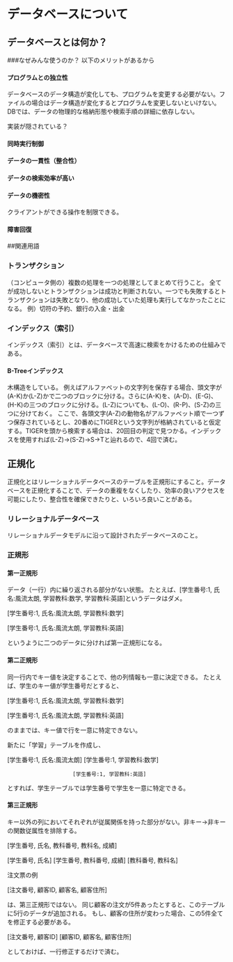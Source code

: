 # データベースについて

## データベースとは何か？

###なぜみんな使うのか？
以下のメリットがあるから

#### プログラムとの独立性
データベースのデータ構造が変化しても、プログラムを変更する必要がない。ファイルの場合はデータ構造が変化するとプログラムを変更しないといけない。
DBでは、データの物理的な格納形態や検索手順の詳細に依存しない。

実装が隠されている？

#### 同時実行制御

#### データの一貫性（整合性）

#### データの検索効率が高い

#### データの機密性
クライアントができる操作を制限できる。

#### 障害回復


##関連用語
### トランザクション
（コンピュータ側の）複数の処理を一つの処理としてまとめて行うこと。
全てが成功しないとトランザクションは成功と判断されない。一つでも失敗するとトランザクションは失敗となり、他の成功していた処理も実行してなかったことになる。
例）切符の予約、銀行の入金・出金


### インデックス（索引）
インデックス（索引）とは、データベースで高速に検索をかけるための仕組みである。

#### B-Treeインデックス
木構造をしている。
例えばアルファベットの文字列を保存する場合、頭文字が(A-K)か(L-Z)かで二つのブロックに分ける。さらに(A-K)を、(A-D)、(E-G)、(H-K)の三つのブロックに分ける。(L-Z)についても、(L-O)、(R-P)、(S-Z)の三つに分けておく。
ここで、各頭文字(A-Z)の動物名がアルファベット順で一つずつ保存されているとし、20番めにTIGERという文字列が格納されていると仮定する。TIGERを頭から検索する場合は、20回目の判定で見つかる。インデックスを使用すれば(L-Z)->(S-Z)->S->Tと辿れるので、4回で済む。


## 正規化
正規化とはリレーショナルデータベースのテーブルを正規形にすること。データベースを正規化することで、データの重複をなくしたり、効率の良いアクセスを可能にしたり、整合性を確保できたりと、いろいろ良いことがある。

### リレーショナルデータベース
リレーショナルデータモデルに沿って設計されたデータベースのこと。

### 正規形

#### 第一正規形
データ（一行）内に繰り返される部分がない状態。
たとえば、[学生番号:1, 氏名:風流太朗, 学習教科:数学, 学習教科:英語]というデータはダメ。

[学生番号:1, 氏名:風流太朗, 学習教科:数学]

[学生番号:1, 氏名:風流太朗, 学習教科:英語]

というように二つのデータに分ければ第一正規形になる。

#### 第二正規形
同一行内でキー値を決定することで、他の列情報も一意に決定できる。
たとえば、学生のキー値が学生番号だとすると、

[学生番号:1, 氏名:風流太朗, 学習教科:数学]

[学生番号:1, 氏名:風流太朗, 学習教科:英語]

のままでは、キー値で行を一意に特定できない。

新たに「学習」テーブルを作成し、

[学生番号:1, 氏名:風流太朗] [学生番号:1, 学習教科:数学]

                         [学生番号:1, 学習教科:英語]
						 
とすれば、学生テーブルでは学生番号で学生を一意に特定できる。

#### 第三正規形
キー以外の列においてそれぞれが従属関係を持った部分がない。非キー→非キーの関数従属性を排除する。

[学生番号, 氏名, 教科番号, 教科名, 成績]

[学生番号, 氏名] [学生番号, 教科番号, 成績] [教科番号, 教科名]


注文票の例

[注文番号, 顧客ID, 顧客名, 顧客住所]

は、第三正規形ではない。
同じ顧客の注文が5件あったとすると、このテーブルに5行のデータが追加される。
もし、顧客の住所が変わった場合、この5件全てを修正する必要がある。

[注文番号, 顧客ID] [顧客ID, 顧客名, 顧客住所]

としておけば、一行修正するだけで済む。




